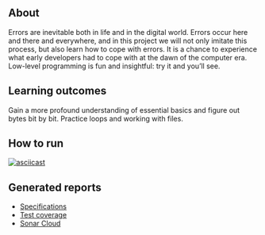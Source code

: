 ## About

Errors are inevitable both in life and in the digital world. Errors occur here and there and everywhere, and in this
project we will not only imitate this process, but also learn how to cope with errors. It is a chance to experience what
early developers had to cope with at the dawn of the computer era. Low-level programming is fun and insightful: try it
and you’ll see.

## Learning outcomes

Gain a more profound understanding of essential basics and figure out bytes bit by bit. Practice loops and working with
files.

## How to run

[![asciicast](https://asciinema.org/a/GIx7eyuZrhM8IETIYTWHMb1ub.svg)](https://asciinema.org/a/GIx7eyuZrhM8IETIYTWHMb1ub)

## Generated reports

- [Specifications](https://rabestro.github.io/error-correcting-encoder-decoder/spock-reports/)
- [Test coverage](https://rabestro.github.io/error-correcting-encoder-decoder/jacocoHtml/)
- [Sonar Cloud](https://sonarcloud.io/summary/overall?id=rabestro_error-correcting-encoder-decoder)
